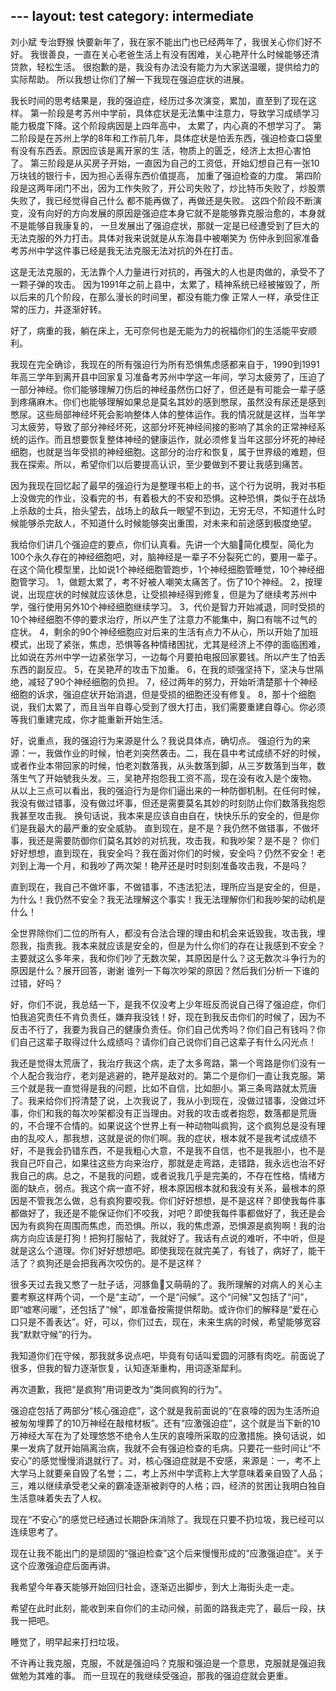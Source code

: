 ﻿﻿---
layout: test
category: intermediate
---
刘小斌 专治野猴
快要新年了，我在家不能出门也已经两年了，我很关心你们好不好。
我很善良，一直在关心老爸生活上有没有困难，关心艳芹什么时候能够还清贷款，轻松生活。
很抱歉的是，我没有办法没有能力为大家送温暖，提供给力的实际帮助。
所以我想让你们了解一下我现在强迫症状的进展。

我长时间的思考结果是，我的强迫症，经历过多次演变，累加，直至到了现在这样。
第一阶段是考苏州中学前，具体症状是无法集中注意力，导致学习成绩学习能力极度下降。这个阶段病因是上四年高中，
太累了，内心真的不想学习了。
第二阶段是在苏州上学的8年和工作前几年，具体症状是怕丢东西，强迫检查口袋里有没有东西丢。原因应该是离开家的生
活，物质上的匮乏，经济上太担心害怕了。
第三阶段是从买房子开始，一直因为自己的工资低，开始幻想自己有一张10万块钱的银行卡，因为担心丢得东西价值提高，
加重了强迫检查的力度。
第四阶段是这两年闭门不出，因为工作失败了，开公司失败了，炒比特币失败了，炒股票失败了，我已经觉得自己什么
都不能再做了，再做还是失败。
这四个阶段不断演变，没有向好的方向发展的原因是强迫症本身它就不是能够靠克服治愈的，本身就不是能够自我康复的，
一旦发展出了强迫症状，那就一定是已经遭受到了巨大的无法克服的外力打击。具体对我来说就是从东海县中被嘲笑为
伤仲永到回家准备考苏州中学这件事已经是我无法克服无法对抗的外在打击。

这是无法克服的，无法靠个人力量进行对抗的，再强大的人也是肉做的，承受不了一颗子弹的攻击。
因为1991年之前上县中，太累了，精神系统已经被摧毁了，所以后来的几个阶段，在那么漫长的时间里，都没有能力像
正常人一样，承受住正常的压力，并逐渐好转。

好了，病重的我，躺在床上，无可奈何也是无能为力的祝福你们的生活能平安顺利。

我现在完全确诊，我现在的所有强迫行为所有恐惧焦虑感都来自于，1990到1991年高三学年到离开县中回家复习准备考苏州中学这一年间，学习太疲劳了，压迫了一部分神经。你们能够理解刀伤后的神经虽然伤口好了，但还是有可能会一辈子感到疼痛麻木。你们也能够理解如果总是莫名其妙的感到憋尿，虽然没有尿还是感到憋尿。这些局部神经坏死会影响整体人体的整体运作。我的情况就是这样，当年学习太疲劳，导致了部分神经坏死，这部分坏死神经间接的影响了其余的正常神经系统的运作。而且想要恢复整体神经的健康运作，就必须修复当年这部分坏死的神经细胞，也就是当年受损的神经细胞。这部分的治疗和恢复，属于世界级的难题，但我在探索。所以，希望你们以后要提高认识，至少要做到不要让我感到痛苦。

因为我现在回忆起了最早的强迫行为是整理书柜上的书，这个行为说明，我对书柜上没做完的作业，没看完的书，有着极大的不安和恐惧。这种恐惧，类似于在战场上杀敌的士兵，抬头望去，战场上的敌兵一眼望不到边，无穷无尽，不知道什么时候能够杀完敌人，不知道什么时候能够突出重围，对未来和前途感到极度绝望。

我给你们讲几个强迫症的要点，你们认真看。先讲一个大脑🧠简化模型，简化为100个永久存在的神经细胞吧，对，脑神经是一辈子不分裂死亡的，要用一辈子。在这个简化模型里，比如说1个神经细胞管跑步，1个神经细胞管睡觉，10个神经细胞管学习。
1，做题太累了，考不好被人嘲笑太痛苦了。伤了10个神经。
2，按理说，出现症状的时候就应该休息，让受损神经得到修复，但是为了继续考苏州中学，强行使用另外10个神经细胞继续学习。
3，代价是智力开始减退，同时受损的10个神经细胞不停的要求治疗，所以产生了注意力不能集中，胸口有喘不过气的症状。
4，剩余的90个神经细胞应对后来的生活有点力不从心，所以开始了加班模式，出现了紧张，焦虑，恐惧等各种情绪困扰，尤其是经济上不停的面临困难，比如说在苏州中学一边紧张学习，一边每个月要拍电报回家要钱。所以产生了怕丢东西的副反应。
5，在吴艳芹的攻击下加重。
6，在我的顽强坚持下，坚决与世隔绝，减轻了90个神经细胞的负担。
7，经过两年的努力，开始听清楚那十个神经细胞的诉求，强迫症状开始消退，但是受损的细胞还没有修复。
8，那十个细胞说，我们太累了，而且当年自尊心受到了很大打击，我们需要重建自尊心。你必须等我们重建完成，你才能重新开始生活。

好，说重点，我的强迫行为来源是什么？我说具体点，确切点。
强迫行为的来源：一，我做作业的时候，怕老刘突然袭击。二，我在县中考试成绩不好的时候，或者作业本带回家的时候，怕老刘数落我，从头数落到脚，从三岁数落到当年，数落生气了开始號我头发。三，吴艳芹抱怨我工资不高，现在没有收入是个废物。
从以上三点可以看出，我的强迫行为是你们逼出来的一种防御机制。在任何时候，我没有做过错事，没有做过坏事，但还是需要莫名其妙的时刻防止你们数落我抱怨我甚至攻击我。
换句话说，我本来是应该自由自在，快快乐乐的安全的，但是你们是我最大的最严重的安全威胁。
直到现在，是不是？我仍然不做错事，不做坏事，我还是需要防御你们莫名其妙的对抗我，攻击我，和我吵架？是不是？
你们好好想想，直到现在，我安全吗？我在面对你们的时候，安全吗？仍然不安全！老刘到上海一个月，和我吵了两次架！艳芹还是时时刻刻准备攻击我，不是吗？

直到现在，我自己不做坏事，不做错事，不违法犯法，理所应当是安全的，但是，为什么！我仍然不安全？我无法理解这个事实！我无法理解你们和我吵架的动机是什么！

全世界除你们二位的所有人，都没有合法合理的理由和机会来诋毁我，攻击我，埋怨我，指责我。我本来就应该是安全的，但是为什么你们的存在让我感到不安全？
主要就这么多年来，我和你们吵了无数次架，其原因是什么？这无数次斗争行为的原因是什么？展开回答，谢谢
谁列一下每次吵架的原因？然后我们分析一下谁的过错，好吗？

好，你们不说，我总结一下，是我不仅没考上少年班反而说自己得了强迫症，你们怕我追究责任不肯负责任，嫌弃我没钱！好，现在到我反击你们的时候了，因为不反击不行了，我要为我自己的健康负责任。你们自己优秀吗？你们自己有钱吗？你们自己这辈子取得过什么成绩吗？请你们自己说你们自己这辈子有什么闪光点！

我还是觉得太荒唐了，我治疗我这个病，走了太多弯路，第一个弯路是你们没有一个人配合我治疗，老刘是逃避的，艳芹是敌对的。第二个是你们一直让我克服。第三个就是我一直觉得是我的问题，比如不自信，比如胆小。第三条弯路就太荒唐了。我来给你们捋清楚了说，上次我说了，我从小到现在，没做过错事，没做过坏事，你们和我的每次吵架都没有正当理由。对我的攻击或者抱怨，数落都是荒唐的，不合理不合情的。如果说这个世界上有一种动物叫疯狗，这个疯狗总是没有理由的乱咬人，那我想，这就是说的你们啊。我的症状，根本就不是我考试成绩不好，不是我会扔错东西，不是我粗心大意，不是我不自信，也不是我胆小，也不是我自己吓自己，如果往这些方向来治疗，那就是走弯路，走错路，我永远也治不好我自己的病。总之，不是我的问题，或者说我几乎是完美的，不存在性格，情绪方面的缺点，弱点。我这个病一直不好，根本原因根本就和我没有关系，最根本的原因是不管我怎么做，总有疯狗要咬我。你们好好想想，是不是这样？即使我每件事都做好了，我还是不能保证你们不咬我，对吧？即使我每件事都做好了，我还是会因为有疯狗在周围而焦虑，而恐惧。所以，我的焦虑源，恐惧源是疯狗啊！我的治病方向应该是打狗！把狗打服帖了，我就好了。我话有点说的难听，不中听，但是就是这么个道理。你们好好想想吧。即使我现在就完美了，有钱了，病好了，能干活了？疯狗还是会把我再次咬伤的。是不是这样？

很多天过去我又憋了一肚子话，河豚鱼🐡又萌萌的了。我所理解的对病人的关心主要考察这样两个词，一个是“主动”，一个是“问候”。这个“问候”又包括了“问”，即“嘘寒问暖”，还包括了“候”，即准备按需提供帮助。或许你们的解释是“爱在心口只是不善表达”。好，可以，你们过去，现在，未来生病的时候，希望能够宽容我“默默守候”的行为。

我知道你们在守候，那我就多说点吧，毕竟有句话叫爱圆的河豚有肉吃。前面说了很多，但我的智力逐渐恢复，认知逐渐重构，用词逐渐犀利。

再次道歉，我把“是疯狗”用词更改为“类同疯狗的行为”。

强迫症包括了两部分“核心强迫症”，这个就是我前面说的“在哀嚎的因为生活所迫被匆匆埋葬了的10万神经在敲棺材板”。还有“应激强迫症”，这个就是当下新的10万神经大军在为了处理悠悠不绝令人生厌的哀嚎所采取的应激措施。换句话说，如果一发病了就开始隔离治病，我就不会有强迫检查的毛病。只要花一些时间让“不安心”的感觉慢慢消退就行了。对，核心强迫症就是不安感，来源是：一，考不上大学马上就要亲自毁了名誉；二，考上苏州中学谎称上大学意味着亲自毁了人品；三，难以继续承受老父亲的霸凌逐渐被剥夺的人格；四，经济的贫困让我明白独自生活意味着失去了人权。

现在“不安心”的感觉已经通过长期卧床消除了。我现在只要不扔垃圾，我已经可以连续思考了。

现在让我不能出门的是顽固的“强迫检查”这个后来慢慢形成的“应激强迫症”。关于这个应激强迫症后面再讲。

我希望今年春天能够开始回归社会，逐渐迈出脚步，到大上海街头走一走。

希望在此时此刻，能收到来自你们的主动问候，前面的路我走完了，最后一段，扶我一把吧。

睡觉了，明早起来打扫垃圾。

不许再让我克服，克服，不就是强迫吗？克服和强迫是一个意思，克服就是强迫我做勉为其难的事。
而一旦现在的我继续受强迫，那我的强迫症就会更重。